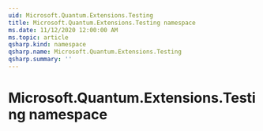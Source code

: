 ```yaml
---
uid: Microsoft.Quantum.Extensions.Testing
title: Microsoft.Quantum.Extensions.Testing namespace
ms.date: 11/12/2020 12:00:00 AM
ms.topic: article
qsharp.kind: namespace
qsharp.name: Microsoft.Quantum.Extensions.Testing
qsharp.summary: ''
---
```


# Microsoft.Quantum.Extensions.Testing namespace



